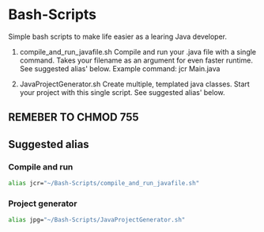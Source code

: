 # Bash-Scripts

Simple bash scripts to make life easier as a learing Java developer.

1) compile_and_run_javafile.sh
Compile and run your .java file with a single command.
Takes your filename as an argument for even faster runtime.
See suggested alias' below.
Example command: jcr Main.java

2) JavaProjectGenerator.sh
Create multiple, templated java classes.
Start your project with this single script.
See suggested alias' below.

## __REMEBER TO CHMOD 755__


## Suggested alias
### Compile and run
```bash
alias jcr="~/Bash-Scripts/compile_and_run_javafile.sh"
```
### Project generator
```bash
alias jpg="~/Bash-Scripts/JavaProjectGenerator.sh"
```